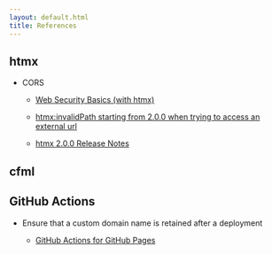 ```yaml
---
layout: default.html
title: References
---
```

## htmx

*   CORS
    
    *   [Web Security Basics (with htmx)](https://htmx.org/essays/web-security-basics-with-htmx/)
        
    *   [htmx:invalidPath starting from 2.0.0 when trying to access an external url](https://github.com/bigskysoftware/htmx/issues/2858)
        
    *   [htmx 2.0.0 Release Notes](https://htmx.org/posts/2024-06-17-htmx-2-0-0-is-released/#minor-changes)
        

## cfml

## GitHub Actions

*   Ensure that a custom domain name is retained after a deployment
    
    *   [GitHub Actions for GitHub Pages](https://github.com/peaceiris/actions-gh-pages?tab=readme-ov-file#%EF%B8%8F-add-cname-file-cname)